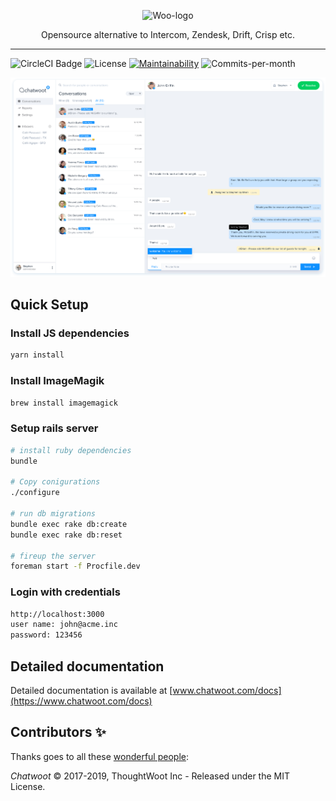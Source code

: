 <p align="center">
  <img src=".github/woot-logo.svg" alt="Woo-logo" width="240">
  <div align="center">Opensource alternative to Intercom, Zendesk, Drift, Crisp etc.</div>
</p>

___

![CircleCI Badge](https://img.shields.io/circleci/build/github/chatwoot/chatwoot)
![License](https://img.shields.io/github/license/chatwoot/chatwoot)
[![Maintainability](https://api.codeclimate.com/v1/badges/80f9e1a7c72d186289ad/maintainability)](https://codeclimate.com/github/chatwoot/chatwoot/maintainability)
![Commits-per-month](https://img.shields.io/github/commit-activity/m/chatwoot/chatwoot)

![ChatUI progess](./.github/dashboard-screen.png)

## Quick Setup

### Install JS dependencies

``` bash
yarn install
```

### Install ImageMagik

```bash
brew install imagemagick
```

### Setup rails server

```bash
# install ruby dependencies
bundle

# Copy conigurations
./configure

# run db migrations
bundle exec rake db:create
bundle exec rake db:reset

# fireup the server
foreman start -f Procfile.dev
```

### Login with credentials

```bash
http://localhost:3000
user name: john@acme.inc
password: 123456
```

## Detailed documentation

Detailed documentation is available at [www.chatwoot.com/docs](https://www.chatwoot.com/docs)

## Contributors ✨

Thanks goes to all these [wonderful people](https://www.chatwoot.com/docs/contributors):

*Chatwoot* &copy; 2017-2019, ThoughtWoot Inc - Released under the MIT License.

